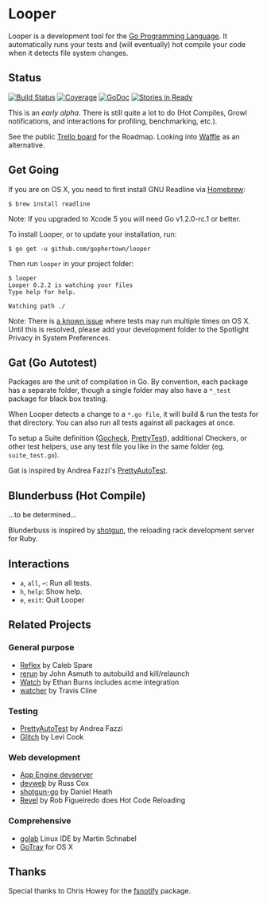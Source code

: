 # Looper

Looper is a development tool for the [Go Programming Language][go]. It automatically runs your tests and (will eventually) hot compile your code when it detects file system changes.

## Status

[![Build Status](https://drone.io/github.com/gophertown/looper/status.png)](https://drone.io/github.com/gophertown/looper/latest) [![Coverage](http://gocover.io/_badge/github.com/gophertown/looper)](http://gocover.io/github.com/gophertown/looper) [![GoDoc](https://godoc.org/github.com/gophertown/looper?status.png)](http://godoc.org/github.com/gophertown/looper) [![Stories in Ready](https://badge.waffle.io/gophertown/looper.png?label=ready&title=Ready)](https://waffle.io/gophertown/looper)

This is an *early alpha*. There is still quite a lot to do (Hot Compiles, Growl notifications, and interactions for profiling, benchmarking, etc.).

See the public [Trello board](https://trello.com/b/VvblYiSE) for the Roadmap. Looking into [Waffle](https://waffle.io/gophertown/looper) as an alternative.

## Get Going

If you are on OS X, you need to first install GNU Readline via [Homebrew](http://mxcl.github.com/homebrew/):

``` console
$ brew install readline
```

Note: If you upgraded to Xcode 5 you will need Go v1.2.0-rc.1 or better.

To install Looper, or to update your installation, run:

``` console
$ go get -u github.com/gophertown/looper
```

Then run `looper` in your project folder:

``` console
$ looper
Looper 0.2.2 is watching your files
Type help for help.

Watching path ./
```

Note: There is [a known issue](https://github.com/gophertown/looper/issues/6) where tests may run multiple times on OS X. Until this is resolved, please add your development folder to the Spotlight Privacy in System Preferences.

## Gat (Go Autotest)

Packages are the unit of compilation in Go. By convention, each package has a separate folder, though a single folder may also have a `*_test` package for black box testing.

When Looper detects a change to a `*.go file`, it will build & run the tests for that directory. You can also run all tests against all packages at once.

To setup a Suite definition ([Gocheck][], [PrettyTest][pat]), additional Checkers, or other test helpers, use any test file you like in the same folder (eg. `suite_test.go`).

Gat is inspired by Andrea Fazzi's [PrettyAutoTest][pat].

## Blunderbuss (Hot Compile)

...to be determined...

Blunderbuss is inspired by [shotgun][], the reloading rack development server for Ruby.

## Interactions

* `a`, `all`, `↩`: Run all tests.
* `h`, `help`: Show help.
* `e`, `exit`: Quit Looper

## Related Projects

### General purpose

* [Reflex](https://github.com/cespare/reflex) by Caleb Spare
* [rerun](https://github.com/skelterjohn/rerun) by John Asmuth to autobuild and kill/relaunch
* [Watch](https://github.com/eaburns/Watch) by Ethan Burns includes acme integration
* [watcher](https://github.com/tmc/watcher) by Travis Cline

### Testing

* [PrettyAutoTest][pat] by Andrea Fazzi
* [Glitch](https://github.com/levicook/glitch) by Levi Cook

### Web development

* [App Engine devserver](https://developers.google.com/appengine/docs/go/tools/devserver)
* [devweb](http://code.google.com/p/rsc/source/browse/devweb/) by Russ Cox
* [shotgun-go](https://github.com/danielheath/shotgun-go) by Daniel Heath
* [Revel](http://robfig.github.io/revel/) by Rob Figueiredo does Hot Code Reloading

### Comprehensive

* [golab](https://github.com/mb0/lab) Linux IDE by Martin Schnabel
* [GoTray](http://gotray.extremedev.org/) for OS X

## Thanks

Special thanks to Chris Howey for the [fsnotify][] package.

[go]: http://golang.org/
[fsnotify]: https://github.com/howeyc/fsnotify
[pat]: https://github.com/remogatto/prettytest
[shotgun]: https://rubygems.org/gems/shotgun
[Gocheck]: http://labix.org/gocheck

